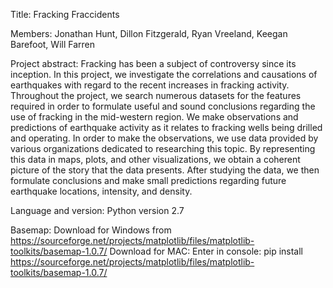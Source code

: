﻿Title: Fracking Fraccidents

Members: Jonathan Hunt, Dillon Fitzgerald, Ryan Vreeland, Keegan Barefoot, Will Farren

Project abstract: 
Fracking has been a subject of controversy since its inception. In this project, we investigate the correlations and 
causations of earthquakes with regard to the recent increases in fracking activity. Throughout the project, we search
numerous datasets for the features required in order to formulate useful and sound conclusions regarding the use of 
fracking in the mid-western region. We make observations and predictions
of earthquake activity as it relates to fracking wells being drilled and operating. In order to make the observations,
we use data provided by various organizations dedicated to researching this topic. By representing this data in maps, 
plots, and other visualizations, we obtain a coherent picture of the story that the data presents. After studying the
data, we then formulate conclusions and make small predictions regarding future earthquake locations, intensity, and 
density. 

Language and version: Python version 2.7

Basemap: Download for Windows from https://sourceforge.net/projects/matplotlib/files/matplotlib-toolkits/basemap-1.0.7/
		 Download for MAC: Enter in console: pip install https://sourceforge.net/projects/matplotlib/files/matplotlib-toolkits/basemap-1.0.7/